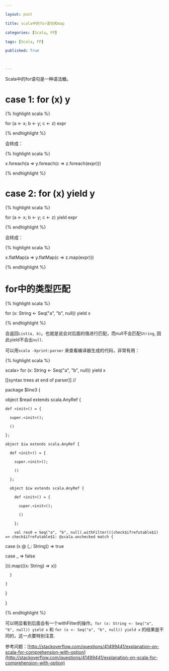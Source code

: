 ```yaml
---

layout: post

title: scala中的for语句和map

categories: [Scala, FP]

tags: [Scala, FP]

published: True



---
```




Scala中的for语句是一种语法糖。



# case 1: for (x) y

{% highlight scala %}

for (a <- x; b <- y; c <- z) expr

{% endhighlight %}



会转成：



{% highlight scala %}

x.foreach(a => y.foreach(c => z.foreach(expr)))

{% endhighlight %}



# case 2: for (x) yield y



{% highlight scala %}

for (a <- x; b <- y; c <- z) yield expr

{% endhighlight %}



会转成：



{% highlight scala %}

x.flatMap(a => y.flatMap(c => z.map(expr)))

{% endhighlight %}



# for中的类型匹配



{% highlight scala %}

for (x: String <- Seq("a", "b", null)) yield x

{% endhighlight %}



会返回`List(a, b)`。也就是说会对后面的值进行匹配，而null不会匹配`String`, 因此yield不会出`null`.



可以用`scala -Xprint:parser` 来查看编译器生成的代码，非常有用：



{% highlight scala %}

scala> for (x: String <- Seq("a", "b", null)) yield x

[[syntax trees at end of                    parser]] // <console>

package $line3 {

  object $read extends scala.AnyRef {

    def <init>() = {

      super.<init>();

      ()

    };

    object $iw extends scala.AnyRef {

      def <init>() = {

        super.<init>();

        ()

      };

      object $iw extends scala.AnyRef {

        def <init>() = {

          super.<init>();

          ()

        };

        val res0 = Seq("a", "b", null).withFilter(((check$ifrefutable$1) => check$ifrefutable$1: @scala.unchecked match {

  case (x @ (_: String)) => true

  case _ => false

})).map(((x: String) => x))

      }

    }

  }

}

{% endhighlight %}



可以明显看到后面会有一个withFilter的操作。`for (x: String <- Seq("a", "b", null)) yield x` 和 `for (x <- Seq("a", "b", null)) yield x` 的结果是不同的，这一点要特别注意.



参考问题：[http://stackoverflow.com/questions/41499441/explanation-on-scala-for-comprehension-with-option](http://stackoverflow.com/questions/41499441/explanation-on-scala-for-comprehension-with-option)











